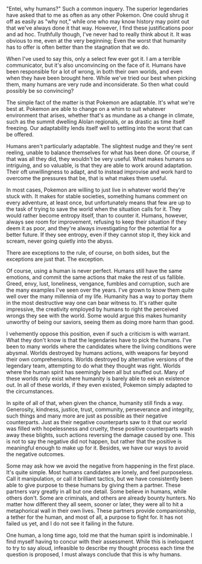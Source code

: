 "Entei, why humans?" Such a common inquery. The superior legendaries have asked that to me as often as any other Pokemon. One could shrug it off as easily as "why not," while one who may know history may point out that we've always done it that way. However, I find these justifications poor and ad hoc. Truthfully though, I've never had to really think about it. It was obvious to me, even at the very beginning; Even the worst that humanity has to offer is often better than the stagnation that we do.

When I've used to say this, only a select few ever got it. I am a terrible communicator, but it's also unconvincing on the face of it. Humans have been responsible for a lot of wrong, in both their own worlds, and even when they have been brought here. While we've tried our best when picking them, many humans are very rude and inconsiderate. So then what could possibly be so convincing?

The simple fact of the matter is that Pokemon are adaptable. It's what we're best at. Pokemon are able to change on a whim to suit whatever environment that arises, whether that's as mundane as a change in climate, such as the summit dwelling Alolan regionals, or as drastic as time itself freezing. Our adaptability lends itself well to settling into the worst that can be offered.

Humans aren't particularly adaptable. The slightest nudge and they're sent reeling, unable to balance themselves for what has been done. Of course, if that was all they did, they wouldn't be very useful. What makes humans so intriguing, and so valuable, is that they are able to work around adaptation. Their oft unwillingness to adapt, and to instead improvise and work hard to overcome the pressures that be, that is what makes them useful.

In most cases, Pokemon are willing to just live in whatever world they're stuck with. It makes for stable societies, something humans comment on every adventure, at least once, but unfortunately means that few are up to the task of trying to save the world when the situation calls for it. They would rather become entropy itself, than to counter it. Humans, however, always see room for improvement, refusing to keep their situation if they deem it as poor, and they're always investigating for the potential for a better future. If they see entropy, even if they cannot stop it, they kick and scream, never going quietly into the abyss. 

There are exceptions to the rule, of course, on both sides, but the exceptions are just that. The exception.

Of course, using a human is never perfect. Humans still have the same emotions, and commit the same actions that make the rest of us fallible. Greed, envy, lust, loneliness, vengance, fumbles and corruption, such are the many examples I've seen over the years. I've grown to know them quite well over the many millennia of my life. Humanity has a way to portay them in the most destructive way one can bear witness to. It's rather quite impressive, the creativity employed by humans to right the perceived wrongs they see with the world. Some would argue this makes humanity unworthy of being our saviors, seeing them as doing more harm than good.

I vehemently oppose this position, even if such a criticism is with warrant. What they don't know is that the legendaries have to pick the humans. I've been to many worlds where the candidates where the living conditions were abysmal. Worlds destroyed by humans actions, with weapons far beyond their own comprehensions. Worlds destroyed by alternative versions of the legendary team, attempting to do what they thought was right. Worlds where the human spirit has seemingly been all but snuffed out. Many of these worlds only exist where humanity is barely able to eek an existence out. In all of these worlds, if they even existed, Pokemon simply adapted to the circumstances. 

In spite of all of that, when given the chance, humanity still finds a way. Generosity, kindness, justice, trust, community, perseverance and integrity, such things and many more are just as possible as their negative counterparts. Just as their negative counterparts saw to it that our world was filled with hopelessness and cruelty, these positive counterparts wash away these blights, such actions reversing the damage caused by one. This is not to say the negative did not happen, but rather that the positive is meaningful enough to make up for it. Besides, we have our ways to avoid the negative outcomes. 

Some may ask how we avoid the negative from happening in the first place. It's quite simple. Most humans candidates are lonely, and feel purposeless. Call it manipulation, or call it brilliant tactics, but we have consistently been able to give purpose to these humans by giving them a partner. These partners vary greatly in all but one detail. Some believe in humans, while others don't. Some are criminals, and others are already bounty hunters. No matter how different they all seem, sooner or later, they were all to hit a metaphorical wall in their own lives. These partners provide companionship, a tether for the human, and most of all, a purpose to fight for. It has not failed us yet, and I do not see it failing in the future.

One human, a long time ago, told me that the human spirit is indominable.  I find myself having to concur with their assessment. While this is ineloquent to try to say aloud, infeasible to describe my thought process each time the question is proposed, I must always conclude that this is why humans.